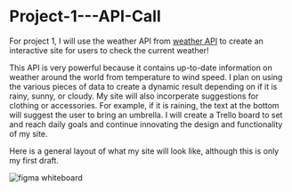 # Project-1---API-Call
For project 1, I will use the weather API from [weather API](https://www.weatherapi.com/) to create an interactive site for users to check the current weather!

This API is very powerful because it contains up-to-date information on weather around the world from temperature to wind speed. I plan on using the various pieces of data to create a dynamic result depending on if it is rainy, sunny, or cloudy. My site will also incorperate suggestions for clothing or accessories. For example, if it is raining, the text at the bottom will suggest the user to bring an umbrella. I will create a Trello board to set and reach daily goals and continue innovating the design and functionality of my site. 

Here is a general layout of what my site will look like, although this is only my first draft. 

![figma whiteboard](https://www.figma.com/embed?embed_host=share&url=https%3A%2F%2Fwww.figma.com%2Ffile%2Flqq53UhGYyQJDjdMGqSdsw%2FWeather-API-call%3Fnode-id%3D0%253A1%26t%3DzXTFw0qBEkRlrPsw-1)
